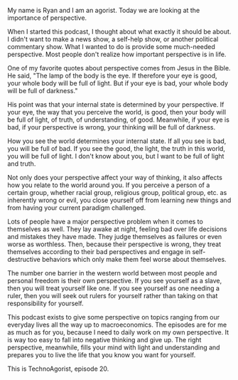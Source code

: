 My name is Ryan and I am an agorist. Today we are looking at the importance of perspective.

When I started this podcast, I thought about what exactly it should be about. I didn't want to make a news show, a self-help show, or another political commentary show. What I wanted to do is provide some much-needed perspective. Most people don't realize how important perspective is in life.

One of my favorite quotes about perspective comes from Jesus in the Bible. He said, "The lamp of the body is the eye. If therefore your eye is good, your whole body will be full of light. But if your eye is bad, your whole body will be full of darkness."

His point was that your internal state is determined by your perspective. If your eye, the way that you perceive the world, is good, then your body will be full of light, of truth, of understanding, of good. Meanwhile, if your eye is bad, if your perspective is wrong, your thinking will be full of darkness.

How you see the world determines your internal state. If all you see is bad, you will be full of bad. If you see the good, the light, the truth in this world, you will be full of light. I don't know about you, but I want to be full of light and truth.

Not only does your perspective affect your way of thinking, it also affects how you relate to the world around you. If you perceive a person of a certain group, whether racial group, religious group, political group, etc. as inherently wrong or evil, you close yourself off from learning new things and from having your current paradigm challenged.

Lots of people have a major perspective problem when it comes to themselves as well. They lay awake at night, feeling bad over life decisions and mistakes they have made. They judge themselves as failures or even worse as worthless. Then, because their perspective is wrong, they treat themselves according to their bad perspectives and engage in self-destructive behaviors which only make them feel worse about themselves.

The number one barrier in the western world between most people and personal freedom is their own perspective. If you see yourself as a slave, then you will treat yourself like one. If you see yourself as one needing a ruler, then you will seek out rulers for yourself rather than taking on that responsibility for yourself.

This podcast exists to give some perspective on topics ranging from our everyday lives all the way up to macroeconomics. The episodes are for me as much as for you, because I need to daily work on my own perspective. It is way too easy to fall into negative thinking and give up. The right perspective, meanwhile, fills your mind with light and understanding and prepares you to live the life that you know you want for yourself.

This is TechnoAgorist, episode 20.

